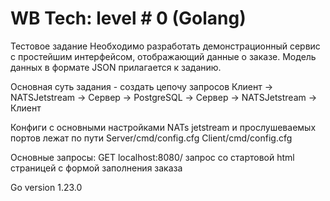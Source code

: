 # WB Tech: level # 0 (Golang)		 	 	
Тестовое задание
Необходимо разработать демонстрационный сервис с простейшим интерфейсом, отображающий данные о заказе. Модель данных в формате JSON прилагается к заданию.

Основная суть задания - создать цепочу запросов Клиент -> NATSJetstream -> Сервер -> PostgreSQL -> Сервер -> NATSJetstream -> Клиент

Конфиги с основными настройками NATs jetstream и прослушеваемых портов лежат по пути
Server/cmd/config.cfg
Client/cmd/config.cfg

Основные запросы:
  GET localhost:8080/  запрос со стартовой html страницей с формой заполнения заказа
  
Go version 1.23.0
